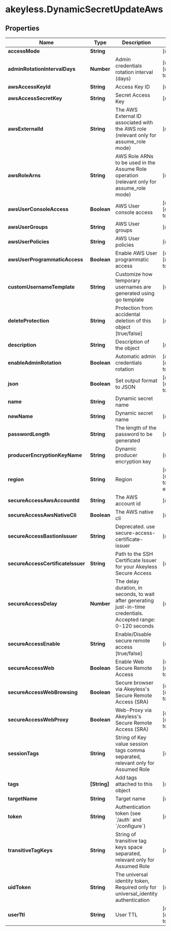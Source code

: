# akeyless.DynamicSecretUpdateAws

## Properties

Name | Type | Description | Notes
------------ | ------------- | ------------- | -------------
**accessMode** | **String** |  | [optional] 
**adminRotationIntervalDays** | **Number** | Admin credentials rotation interval (days) | [optional] [default to 0]
**awsAccessKeyId** | **String** | Access Key ID | [optional] 
**awsAccessSecretKey** | **String** | Secret Access Key | [optional] 
**awsExternalId** | **String** | The AWS External ID associated with the AWS role (relevant only for assume_role mode) | [optional] 
**awsRoleArns** | **String** | AWS Role ARNs to be used in the Assume Role operation (relevant only for assume_role mode) | [optional] 
**awsUserConsoleAccess** | **Boolean** | AWS User console access | [optional] [default to false]
**awsUserGroups** | **String** | AWS User groups | [optional] 
**awsUserPolicies** | **String** | AWS User policies | [optional] 
**awsUserProgrammaticAccess** | **Boolean** | Enable AWS User programmatic access | [optional] [default to true]
**customUsernameTemplate** | **String** | Customize how temporary usernames are generated using go template | [optional] 
**deleteProtection** | **String** | Protection from accidental deletion of this object [true/false] | [optional] 
**description** | **String** | Description of the object | [optional] 
**enableAdminRotation** | **Boolean** | Automatic admin credentials rotation | [optional] [default to false]
**json** | **Boolean** | Set output format to JSON | [optional] [default to false]
**name** | **String** | Dynamic secret name | 
**newName** | **String** | Dynamic secret name | [optional] 
**passwordLength** | **String** | The length of the password to be generated | [optional] 
**producerEncryptionKeyName** | **String** | Dynamic producer encryption key | [optional] 
**region** | **String** | Region | [optional] [default to &#39;us-east-2&#39;]
**secureAccessAwsAccountId** | **String** | The AWS account id | [optional] 
**secureAccessAwsNativeCli** | **Boolean** | The AWS native cli | [optional] 
**secureAccessBastionIssuer** | **String** | Deprecated. use secure-access-certificate-issuer | [optional] 
**secureAccessCertificateIssuer** | **String** | Path to the SSH Certificate Issuer for your Akeyless Secure Access | [optional] 
**secureAccessDelay** | **Number** | The delay duration, in seconds, to wait after generating just-in-time credentials. Accepted range: 0-120 seconds | [optional] 
**secureAccessEnable** | **String** | Enable/Disable secure remote access [true/false] | [optional] 
**secureAccessWeb** | **Boolean** | Enable Web Secure Remote Access | [optional] [default to true]
**secureAccessWebBrowsing** | **Boolean** | Secure browser via Akeyless&#39;s Secure Remote Access (SRA) | [optional] [default to false]
**secureAccessWebProxy** | **Boolean** | Web-Proxy via Akeyless&#39;s Secure Remote Access (SRA) | [optional] [default to false]
**sessionTags** | **String** | String of Key value session tags comma separated, relevant only for Assumed Role | [optional] 
**tags** | **[String]** | Add tags attached to this object | [optional] 
**targetName** | **String** | Target name | [optional] 
**token** | **String** | Authentication token (see &#x60;/auth&#x60; and &#x60;/configure&#x60;) | [optional] 
**transitiveTagKeys** | **String** | String of transitive tag keys space separated, relevant only for Assumed Role | [optional] 
**uidToken** | **String** | The universal identity token, Required only for universal_identity authentication | [optional] 
**userTtl** | **String** | User TTL | [optional] [default to &#39;60m&#39;]


